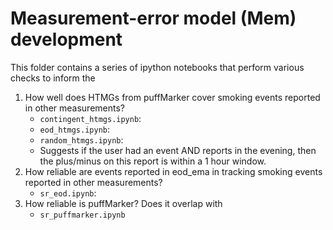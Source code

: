 # Measurement-error model (Mem) development

This folder contains a series of ipython notebooks that perform various checks to inform the 


1. How well does HTMGs from puffMarker cover smoking events reported in other measurements? 
    +  `contingent_htmgs.ipynb`: 
    +  `eod_htmgs.ipynb`: 
    +  `random_htmgs.ipynb`:
    +  Suggests if the user had an event AND reports in the evening, then the plus/minus on this report is within a 1 hour window.
2. How reliable are events reported in eod_ema in tracking smoking events reported in other measurements?
    + `sr_eod.ipynb`:
3. How reliable is puffMarker? Does it overlap with
    + `sr_puffmarker.ipynb`